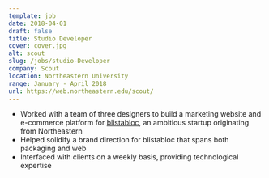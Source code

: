 ```yaml
---
template: job
date: 2018-04-01
draft: false
title: Studio Developer
cover: cover.jpg
alt: scout
slug: /jobs/studio-Developer
company: Scout
location: Northeastern University
range: January - April 2018
url: https://web.northeastern.edu/scout/
---
```


- Worked with a team of three designers to build a marketing website and e-commerce platform for [blistabloc](https://blistabloc.com), an ambitious startup originating from Northeastern
- Helped solidify a brand direction for blistabloc that spans both packaging and web
- Interfaced with clients on a weekly basis, providing technological expertise
